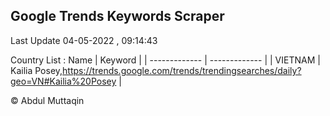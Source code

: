 

## Google Trends Keywords Scraper 
 
Last Update 04-05-2022 , 09:14:43

Country List :
 Name  | Keyword |
| ------------- | ------------- |
| VIETNAM | Kailia Posey,https://trends.google.com/trends/trendingsearches/daily?geo=VN#Kailia%20Posey |



© Abdul Muttaqin 
